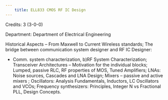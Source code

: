 ```yaml
---
    title: ELL833 CMOS RF IC Design
---
```

Credits: 3 (3-0-0)

Department: Department of Electrical Engineering

Historical Aspects – From Maxwell to Current Wireless standards; The bridge between communication system designer and RF IC Designer:
- Comm. system characterization, b)RF System Characterization; Transceiver Architectures – Motivation for the individual blocks; Lumped, passive RLC, RF properties of MOS, Tuned Amplifiers; LNAs: Noise sources, Cascades and LNA Design; Mixers – passive and active mixers ; Oscillators: Analysis Fundamentals, Inductors, LC Oscillators and VCOs; Frequency synthesizers: Principles, Integer N vs Fractional PLL, Design Concepts.